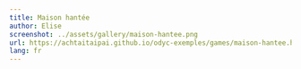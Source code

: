 ```yaml
---
title: Maison hantée
author: Elise
screenshot: ../assets/gallery/maison-hantee.png
url: https://achtaitaipai.github.io/odyc-exemples/games/maison-hantee.html
lang: fr
---
```

